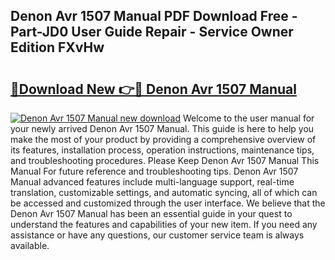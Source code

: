 ## Denon Avr 1507 Manual PDF Download Free - Part-JD0 User Guide Repair - Service Owner Edition FXvHw

# <h2><a href="http://bc29780.oget.top/?id=Denon+Avr+1507+Manual">🔗Download New 👉🔴 Denon Avr 1507 Manual</a></h2>

[![Denon Avr 1507 Manual new download](https://i.imgur.com/5g1atiW.png)](http://bc29780.oget.top/?id=Denon+Avr+1507+Manual)
Welcome to the user manual for your newly arrived Denon Avr 1507 Manual. This guide is here to help you make the most of your product by providing a comprehensive overview of its features, installation process, operation instructions, maintenance tips, and troubleshooting procedures. Please Keep Denon Avr 1507 Manual This Manual For future reference and troubleshooting tips. Denon Avr 1507 Manual advanced features include multi-language support, real-time translation, customizable settings, and automatic syncing, all of which can be accessed and customized through the user interface. We believe that the Denon Avr 1507 Manual has been an essential guide in your quest to understand the features and capabilities of your new item. If you need any assistance or have any questions, our customer service team is always available.
